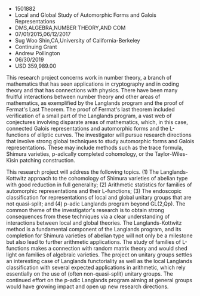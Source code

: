 
* 1501882
* Local and Global Study of Automorphic Forms and Galois Representations
* DMS,ALGEBRA,NUMBER THEORY,AND COM
* 07/01/2015,06/12/2017
* Sug Woo Shin,CA,University of California-Berkeley
* Continuing Grant
* Andrew Pollington
* 06/30/2019
* USD 359,989.00

This research project concerns work in number theory, a branch of mathematics
that has seen applications in cryptography and in coding theory and that has
connections with physics. There have been many fruitful interactions between
number theory and other areas of mathematics, as exemplified by the Langlands
program and the proof of Fermat's Last Theorem. The proof of Fermat's last
theorem included verification of a small part of the Langlands program, a vast
web of conjectures involving disparate areas of mathematics, which, in this
case, connected Galois representations and automorphic forms and the L-functions
of elliptic curves. The investigator will pursue research directions that
involve strong global techniques to study automorphic forms and Galois
representations. These may include methods such as the trace formula, Shimura
varieties, p-adically completed cohomology, or the Taylor-Wiles-Kisin patching
construction.

This research project will address the following topics. (1) The Langlands-
Kottwitz approach to the cohomology of Shimura varieties of abelian type with
good reduction in full generality; (2) Arithmetic statistics for families of
automorphic representations and their L-functions; (3) The endoscopic
classification for representations of local and global unitary groups that are
not quasi-split; and (4) p-adic Langlands program beyond GL(2,Qp). The common
theme of the investigator's research is to obtain strong consequences from these
techniques via a clear understanding of interactions between local and global
theories. The Langlands-Kottwitz method is a fundamental component of the
Langlands program, and its completion for Shimura varieties of abelian type will
not only be a milestone but also lead to further arithmetic applications. The
study of families of L-functions makes a connection with random matrix theory
and would shed light on families of algebraic varieties. The project on unitary
groups settles an interesting case of Langlands functoriality as well as the
local Langlands classification with several expected applications in arithmetic,
which rely essentially on the use of (often non-quasi-split) unitary groups. The
continued effort on the p-adic Langlands program aiming at general groups would
have growing impact and open up new research directions.

